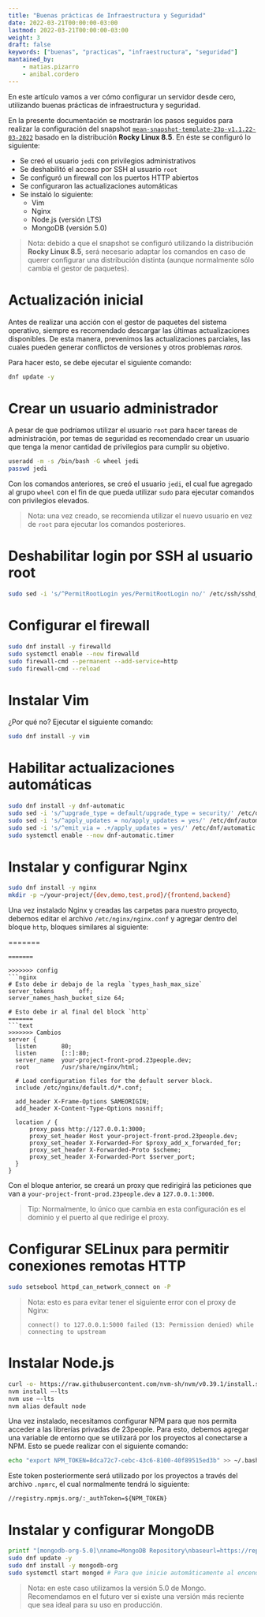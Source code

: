 ```yaml
---
title: "Buenas prácticas de Infraestructura y Seguridad"
date: 2022-03-21T00:00:00-03:00
lastmod: 2022-03-21T00:00:00-03:00
weight: 3
draft: false
keywords: ["buenas", "practicas", "infraestructura", "seguridad"]
mantained_by:
    - matias.pizarro
    - anibal.cordero
---
```


En este artículo vamos a ver cómo configurar un servidor desde cero, utilizando buenas prácticas de infraestructura y seguridad.

En la presente documentación se mostrarán los pasos seguidos para realizar la configuración del snapshot [`mean-snapshot-template-23p-v1.1.22-03-2022`](https://cloud.digitalocean.com/droplets/291642648/snapshots?i=61ca4c) basado en la distribución **Rocky Linux 8.5**. En éste se configuró lo siguiente:

-   Se creó el usuario `jedi` con privilegios administrativos
-   Se deshabilitó el acceso por SSH al usuario `root`
-   Se configuró un firewall con los puertos HTTP abiertos
-   Se configuraron las actualizaciones automáticas
-   Se instaló lo siguiente:
    -   Vim
    -   Nginx
    -   Node.js (versión LTS)
    -   MongoDB (versión 5.0)

> Nota: debido a que el snapshot se configuró utilizando la distribución **Rocky Linux 8.5**, será necesario adaptar los comandos en caso de querer configurar una distribución distinta (aunque normalmente sólo cambia el gestor de paquetes).

# Actualización inicial

Antes de realizar una acción con el gestor de paquetes del sistema operativo, siempre es recomendado descargar las últimas actualizaciones disponibles. De esta manera, prevenimos las actualizaciones parciales, las cuales pueden generar conflictos de versiones y otros problemas _raros_.

Para hacer esto, se debe ejecutar el siguiente comando:

```bash
dnf update -y
```

# Crear un usuario administrador

A pesar de que podríamos utilizar el usuario `root` para hacer tareas de administración, por temas de seguridad es recomendado crear un usuario que tenga la menor cantidad de privilegios para cumplir su objetivo.

```bash
useradd -m -s /bin/bash -G wheel jedi
passwd jedi
```

Con los comandos anteriores, se creó el usuario `jedi`, el cual fue agregado al grupo `wheel` con el fin de que pueda utilizar `sudo` para ejecutar comandos con privilegios elevados.

> Nota: una vez creado, se recomienda utilizar el nuevo usuario en vez de `root` para ejecutar los comandos posteriores.

# Deshabilitar login por SSH al usuario root

```bash
sudo sed -i 's/^PermitRootLogin yes/PermitRootLogin no/' /etc/ssh/sshd_config
```

# Configurar el firewall

```bash
sudo dnf install -y firewalld
sudo systemctl enable --now firewalld
sudo firewall-cmd --permanent --add-service=http
sudo firewall-cmd --reload
```

# Instalar Vim

¿Por qué no? Ejecutar el siguiente comando:

```bash
sudo dnf install -y vim
```

# Habilitar actualizaciones automáticas

```bash
sudo dnf install -y dnf-automatic
sudo sed -i 's/^upgrade_type = default/upgrade_type = security/' /etc/dnf/automatic.conf
sudo sed -i 's/^apply_updates = no/apply_updates = yes/' /etc/dnf/automatic.conf
sudo sed -i 's/^emit_via = .+/apply_updates = yes/' /etc/dnf/automatic.conf
sudo systemctl enable --now dnf-automatic.timer
```

# Instalar y configurar Nginx

```bash
sudo dnf install -y nginx
mkdir -p ~/your-project/{dev,demo,test,prod}/{frontend,backend}
```

Una vez instalado Nginx y creadas las carpetas para nuestro proyecto, debemos editar el archivo `/etc/nginx/nginx.conf` y agregar dentro del bloque `http`, bloques similares al siguiente:

=======

````text
=======

>>>>>>> config
```nginx
# Esto debe ir debajo de la regla `types_hash_max_size`
server_tokens       off;
server_names_hash_bucket_size 64;

# Esto debe ir al final del block `http`
=======
```text
>>>>>>> Cambios
server {
  listen       80;
  listen       [::]:80;
  server_name  your-project-front-prod.23people.dev;
  root         /usr/share/nginx/html;

  # Load configuration files for the default server block.
  include /etc/nginx/default.d/*.conf;

  add_header X-Frame-Options SAMEORIGIN;
  add_header X-Content-Type-Options nosniff;

  location / {
      proxy_pass http://127.0.0.1:3000;
      proxy_set_header Host your-project-front-prod.23people.dev;
      proxy_set_header X-Forwarded-For $proxy_add_x_forwarded_for;
      proxy_set_header X-Forwarded-Proto $scheme;
      proxy_set_header X-Forwarded-Port $server_port;
  }
}
````

Con el bloque anterior, se creará un proxy que redirigirá las peticiones que van a `your-project-front-prod.23people.dev` a `127.0.0.1:3000`.

> Tip: Normalmente, lo único que cambia en esta configuración es el dominio y el puerto al que redirige el proxy.

# Configurar SELinux para permitir conexiones remotas HTTP

```bash
sudo setsebool httpd_can_network_connect on -P
```

> Nota: esto es para evitar tener el siguiente error con el proxy de Nginx:
>
> ```text
> connect() to 127.0.0.1:5000 failed (13: Permission denied) while connecting to upstream
> ```

# Instalar Node.js

```bash
curl -o- https://raw.githubusercontent.com/nvm-sh/nvm/v0.39.1/install.sh | bash
nvm install —-lts
nvm use —-lts
nvm alias default node
```

Una vez instalado, necesitamos configurar NPM para que nos permita acceder a las librerías privadas de 23people. Para esto, debemos agregar una variable de entorno que se utilizará por los proyectos al conectarse a NPM. Esto se puede realizar con el siguiente comando:

```bash
echo "export NPM_TOKEN=8dca72c7-cebc-43c6-8100-40f89515ed3b" >> ~/.bashrc
```

Este token posteriormente será utilizado por los proyectos a través del archivo `.npmrc`, el cual normalmente tendrá lo siguiente:

```shell
//registry.npmjs.org/:_authToken=${NPM_TOKEN}
```

# Instalar y configurar MongoDB

```bash
printf "[mongodb-org-5.0]\nname=MongoDB Repository\nbaseurl=https://repo.mongodb.org/yum/redhat/$releasever/mongodb-org/5.0/x86_64/\ngpgcheck=1\nenabled=1\ngpgkey=https://www.mongodb.org/static/pgp/server-5.0.asc" | sudo tee -a /etc/yum.repos.d/mongodb-org-5.0.repo
sudo dnf update -y
sudo dnf install -y mongodb-org
sudo systemctl start mongod # Para que inicie automáticamente al encender la máquina, utilizar enabled
```

> Nota: en este caso utilizamos la versión 5.0 de Mongo. Recomendamos en el futuro ver si existe una versión más reciente que sea ideal para su uso en producción.
